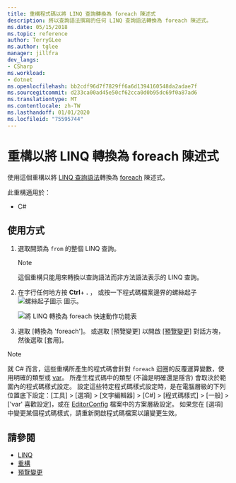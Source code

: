 ```yaml
---
title: 重構程式碼以將 LINQ 查詢轉換為 foreach 陳述式
description: 將以查詢語法撰寫的任何 LINQ 查詢語法轉換為 foreach 陳述式。
ms.date: 05/15/2018
ms.topic: reference
author: TerryGLee
ms.author: tglee
manager: jillfra
dev_langs:
- CSharp
ms.workload:
- dotnet
ms.openlocfilehash: bb2cdf96d7f7829ff6a6d1394160548da2adae7f
ms.sourcegitcommit: d233ca00ad45e50cf62cca0d0b95dc69f0a87ad6
ms.translationtype: MT
ms.contentlocale: zh-TW
ms.lasthandoff: 01/01/2020
ms.locfileid: "75595744"
---
```

# <a name="refactoring-to-convert-linq-to-a-foreach-statement"></a>重構以將 LINQ 轉換為 foreach 陳述式

使用這個重構以將 [LINQ 查詢語法](/dotnet/csharp/programming-guide/concepts/linq/query-syntax-and-method-syntax-in-linq)轉換為 [foreach](/dotnet/csharp/language-reference/keywords/foreach-in) 陳述式。

此重構適用於：

- C#

## <a name="how-to-use-it"></a>使用方式

1. 選取開頭為 `from` 的整個 LINQ 查詢。

   > [!NOTE]
   > 這個重構只能用來轉換以查詢語法而非方法語法表示的 LINQ 查詢。

1. 在字行任何地方按 **Ctrl**+ **.** ， 或按一下程式碼檔案邊界的螺絲起子 ![螺絲起子圖示](../media/screwdriver-icon.png) 圖示。

   ![將 LINQ 轉換為 foreach 快速動作功能表](media/convert-linq-to-foreach.png)

1. 選取 [轉換為 'foreach']。 或選取 [預覽變更] 以開啟 [[預覽變更]](../../ide/preview-changes.md) 對話方塊，然後選取 [套用]。

> [!NOTE]
> 就 C# 而言，這些重構所產生的程式碼會針對 `foreach` 迴圈的反覆運算變數，使用明確的類型或 [var](/dotnet/csharp/language-reference/keywords/var)。 所產生程式碼中的類型 (不論是明確還是隱含) 會取決於範圍內的程式碼樣式設定。 設定這些特定程式碼樣式設定時，是在電腦層級的下列位置底下設定：[工具] > [選項] > [文字編輯器] > [C#] > [程式碼樣式] > [一般] > [\'var' 喜歡設定]，或在 [EditorConfig](../../ide/editorconfig-language-conventions.md#implicit-and-explicit-types) 檔案中的方案層級設定。 如果您在 [選項] 中變更某個程式碼樣式，請重新開啟程式碼檔案以讓變更生效。

## <a name="see-also"></a>請參閱

- [LINQ](/dotnet/standard/using-linq)
- [重構](../refactoring-in-visual-studio.md)
- [預覽變更](../../ide/preview-changes.md)
